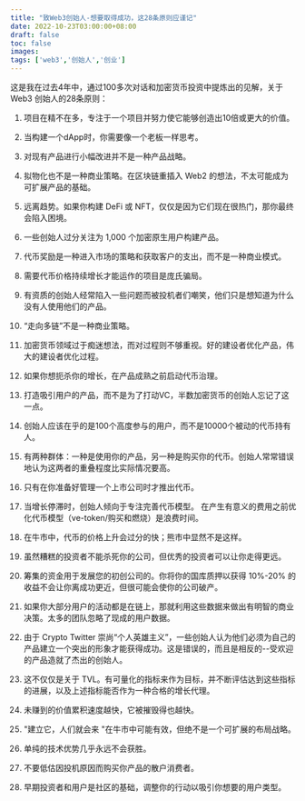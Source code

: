 ```yaml
---
title: "致Web3创始人-想要取得成功，这28条原则应谨记"
date: 2022-10-23T03:00:00+08:00
draft: false
toc: false
images:
tags: ['web3','创始人','创业']
---
```



这是我在过去4年中，通过100多次对话和加密货币投资中提炼出的见解，关于 Web3 创始人的28条原则：

1. 项目在精不在多，专注于一个项目并努力使它能够创造出10倍或更大的价值。

2. 当构建一个dApp时，你需要像一个老板一样思考。

3. 对现有产品进行小幅改进并不是一种产品战略。

4. 拟物化也不是一种商业策略。在区块链重插入 Web2 的想法，不太可能成为可扩展产品的基础。

5. 远离趋势。如果你构建 DeFi 或 NFT，仅仅是因为它们现在很热门，那你最终会陷入困境。

6. 一些创始人过分关注为 1,000 个加密原生用户构建产品。

7. 代币奖励是一种进入市场的策略和获取客户的支出，而不是一种商业模式。

8. 需要代币价格持续增长才能运作的项目是庞氏骗局。

9. 有资质的创始人经常陷入一些问题而被投机者们嘲笑，他们只是想知道为什么没有人使用他们的产品。

10. “走向多链”不是一种商业策略。

11. 加密货币领域过于痴迷想法，而对过程则不够重视。好的建设者优化产品，伟大的建设者优化过程。

12. 如果你想扼杀你的增长，在产品成熟之前启动代币治理。

13. 打造吸引用户的产品，而不是为了打动VC，半数加密货币的创始人忘记了这一点。

14. 创始人应该在乎的是100个高度参与的用户，而不是10000个被动的代币持有人。

15. 有两种群体：一种是使用你的产品，另一种是购买你的代币。创始人常常错误地认为这两者的重叠程度比实际情况要高。

16. 只有在你准备好管理一个上市公司时才推出代币。

17. 当增长停滞时，创始人倾向于专注完善代币模型。 在产生有意义的费用之前优化代币模型（ve-token/购买和燃烧）是浪费时间。

18. 在牛市中，代币的价格上升会过分的快；熊市中显然不是这样。

19. 虽然糟糕的投资者不能杀死你的公司，但优秀的投资者可以让你走得更远。

20. 筹集的资金用于发展您的初创公司的。你将你的国库质押以获得 10%-20% 的收益不会让你离成功更近，但很可能会使你的公司破产。

21. 如果你大部分用户的活动都是在链上，那就利用这些数据来做出有明智的商业决策。太多的团队忽略了现成的用户数据。

22. 由于 Crypto Twitter 崇尚“个人英雄主义”，一些创始人认为他们必须为自己的产品建立一个突出的形象才能获得成功。这是错误的，而且是相反的--受欢迎的产品造就了杰出的创始人。

23. 这不仅仅是关于 TVL。有可量化的指标来作为目标，并不断评估达到这些指标的进展，以及上述指标能否作为一种合格的增长代理。

24. 未赚到的价值累积速度越快，它被摧毁得也越快。

25. "建立它，人们就会来 "在牛市中可能有效，但绝不是一个可扩展的布局战略。

26. 单纯的技术优势几乎永远不会获胜。

27. 不要低估因投机原因而购买你产品的散户消费者。

28. 早期投资者和用户是社区的基础，调整你的行动以吸引你想要的用户类型。